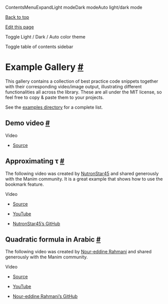 ContentsMenuExpandLight modeDark modeAuto light/dark mode

[Back to top](https://voiceover.manim.community/en/stable/examples.html#)

[Edit this page](https://github.com/ManimCommunity/manim-voiceover/edit/main/docs/source/examples.rst "Edit this page")

Toggle Light / Dark / Auto color theme

Toggle table of contents sidebar

# Example Gallery [\#](https://voiceover.manim.community/en/stable/examples.html\#example-gallery "Permalink to this heading")

This gallery contains a collection of best practice code snippets
together with their corresponding video/image output, illustrating
different functionalities all across the library.
These are all under the MIT license, so feel free to copy & paste them to your projects.

See the [examples directory](https://github.com/ManimCommunity/manim-voiceover/blob/main/examples) for a complete list.

## Demo video [\#](https://voiceover.manim.community/en/stable/examples.html\#demo-video "Permalink to this heading")

Video


- [Source](https://github.com/ManimCommunity/manim-voiceover/blob/main/examples/voiceover-demo.py)


## Approximating τ [\#](https://voiceover.manim.community/en/stable/examples.html\#approximating-tau "Permalink to this heading")

The following video was created by [NutronStar45](https://www.youtube.com/channel/UCLQh9Un0UDVF4l8wU8roMtg/) and shared generously with the Manim community.
It is a great example that shows how to use the bookmark feature.

Video


- [Source](https://github.com/ManimCommunity/manim-voiceover/blob/main/examples/approximating-tau.py)

- [YouTube](https://www.youtube.com/watch?v=xmHzyafJEec)

- [NutronStar45’s GitHub](https://github.com/NutronStar45/manim-videos/blob/main/2022/09/approx_tau.py)


## Quadratic formula in Arabic [\#](https://voiceover.manim.community/en/stable/examples.html\#quadratic-formula-in-arabic "Permalink to this heading")

The following video was created by [Nour-eddine Rahmani](https://www.youtube.com/channel/UCtEnVua0kDLPvOdvwx1YDOQ) and shared generously with the Manim community.

Video


- [Source](https://github.com/ManimCommunity/manim-voiceover/blob/main/examples/quadratic-formula-arabic.py)

- [YouTube](https://www.youtube.com/watch?v=Sflx0aoFrVg)

- [Nour-eddine Rahmani’s GitHub](https://github.com/ndrahmani/)